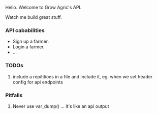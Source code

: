 Hello. Welcome to Grow Agric's API.

Watch me build great stuff.

### API cababilities
* Sign up a farmer.
* Login a farmer.
* ...


### TODOs

1. include a repititions in a file and include it, eg. when we set header config for api endpoints


### Pitfalls
1. Never use var_dump() ... it's like an api output